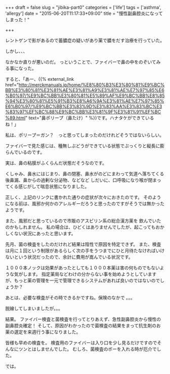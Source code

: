 +++
draft = false
slug = "jibika-part0"
categories = ['life']
tags = ['asthma', 'allergy']
date = "2015-06-20T11:17:33+09:00"
title = "慢性副鼻腔炎になってしまった！"

+++

レントゲンで影があるので蓄膿症の疑いがあり薬で膿をだす治療を行っていた。

しかし、、、

なかなか直りが悪いのだ。
っということで、ファイバーで鼻の中をのぞいてみる事になった。

<!--more-->

すると、「あー、{{% external_link href="http://merckmanuals.jp/home/%E8%80%B3%E3%80%81%E9%BC%BB%E3%80%81%E3%81%AE%E3%81%A9%E3%81%AE%E7%97%85%E6%B0%97/%E9%BC%BB%E3%80%81%E5%89%AF%E9%BC%BB%E8%85%94%E3%80%81%E5%91%B3%E8%A6%9A%E3%81%AE%E7%97%85%E6%B0%97/%E9%BC%BB%E3%83%9D%E3%83%AA%E3%83%BC%E3%83%97%EF%BC%88%E9%BC%BB%E3%81%9F%E3%81%91%EF%BC%89.html" text="鼻ポリープ（鼻たけ）" %}}です。ハナタケができているね！」

私は、ポリープ＝ガン？　っと思ってしまったのだけれどそうではないらしい。

ファイバーで見た感じは、種無しぶどうができている状態でぷっくりと縦長に膨らんでいるのです。

実は、鼻の粘膜がふくらんだ状態だそうなのです。

くしゃみ、鼻水にはじまり、鼻の閉塞、鼻水がのどにまわって気道へ落ちてくる後鼻漏、鼻からの過剰な分泌物、などなど
しだいに、口呼吸になり喉が閉まってくる感じがして喘息状態になりました。

正しく、上記のリンクに書かれた通りの症状が次々におきたのです。
そのようになる前は、風邪か何かのアレルギーだろうと思ったのですがそうでは無かったようです。

また、風邪だと思っているので市販のアスピリン系の総合漢方薬を 飲んでいたのかもしれません。
私の場合は、ひどくはありませんでしたが、起こってもおかしくない状況にあったと思います。

先月、菌の検査をしたのだけれど結果は陰性で原因を特定できず。
また、検査は月に１回という制限があるらしく次の手をうつまでにひと月待たなければいけないという状況だったので、余計に費用が嵩んでいる状況です。

１０００本ノックは効果があったとしても１０００本薬は害の何ものでもないような気がします。
指定薬局などわけの分からない事を始めようとしていますが、もっと薬の管理を一元で管理できるシステムがあれば良いのではないのでしょうか？

あとは、必要な検査がその時できるかですね。保険のなかで 。。。

脱線してしまいましたが。。。

結果。
ファイバー検査と菌検査を行ってとりあえず、急性副鼻腔炎から慢性の副鼻腔炎確定！
そして、原因がわかったので菌検査の結果をまって抗生剤のお薬の選定を来週行う事になりました。

皆様も早めの検査を。
検査用のファイバーは入り口を少し見るだけですのでそんなにツンとはしませんでした。
むしろ、菌検査のボーを入れる時が厄介でした。

では。
